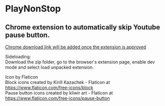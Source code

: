 # PlayNonStop

## Chrome extension to automatically skip Youtube pause button.

[Chrome download link will be added once the extension is approved](link)

Sideloading:<br>
Download the zip folder, go to the browser's extension page, enable dev mode and select load unpacked extension.

Icon by Flaticon<br>
Block icons created by Kirill Kazachek - Flaticon at https://www.flaticon.com/free-icons/block<br>
Pause button icons created by kliwir art - Flaticon at https://www.flaticon.com/free-icons/pause-button